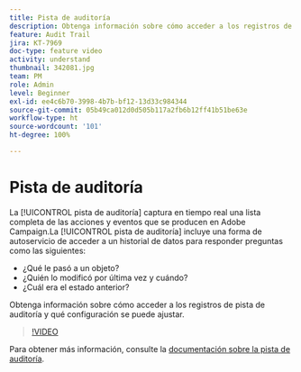 ```yaml
---
title: Pista de auditoría
description: Obtenga información sobre cómo acceder a los registros de pista de auditoría y qué configuración se puede ajustar.
feature: Audit Trail
jira: KT-7969
doc-type: feature video
activity: understand
thumbnail: 342081.jpg
team: PM
role: Admin
level: Beginner
exl-id: ee4c6b70-3998-4b7b-bf12-13d33c984344
source-git-commit: 05b49ca012d0d505b117a2fb6b12ff41b51be63e
workflow-type: ht
source-wordcount: '101'
ht-degree: 100%

---
```


# Pista de auditoría

La [!UICONTROL pista de auditoría] captura en tiempo real una lista completa de las acciones y eventos que se producen en Adobe Campaign.La [!UICONTROL pista de auditoría] incluye una forma de autoservicio de acceder a un historial de datos para responder preguntas como las siguientes:

* ¿Qué le pasó a un objeto?
* ¿Quién lo modificó por última vez y cuándo?
* ¿Cuál era el estado anterior?

Obtenga información sobre cómo acceder a los registros de pista de auditoría y qué configuración se puede ajustar.

>[!VIDEO](https://video.tv.adobe.com/v/342081?quality=12&learn=on)

Para obtener más información, consulte la [documentación sobre la pista de auditoría](https://experienceleague.adobe.com/docs/campaign-classic/using/monitoring-campaign-classic/production-procedures/audit-trail.html?lang=es).
